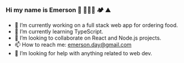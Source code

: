 ### Hi my name is Emerson  🥾 🏄🏻‍♂️ 🏕️ ⛰️
- 🔭 I’m currently working on a full stack web app for ordering food.
- 🌱 I’m currently learning TypeScript.
- 👯 I’m looking to collaborate on React and Node.js projects.
- 📫 How to reach me: emerson.day@gmail.com
- 🤔 I’m looking for help with anything related to web dev.
<!--
**emday4prez/emday4prez** is a ✨ _special_ ✨ repository because its `README.md` (this file) appears on your GitHub profile.

Here are some ideas to get you started:



- 💬 Ask me about ...

- 😄 Pronouns: ...
- ⚡ Fun fact: ...
-->
